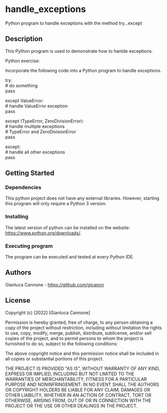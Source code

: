 # handle_exceptions

Python program to handle exceptions with the method try...except

## Description

This Python program is used to demonstrate how to hanlde exceptions.

Python exercise:

Incorporate the following code into a Python program to handle exceptions.

try:                    <br>
   \# do something      <br>
   pass

except ValueError:                  <br>
   \# handle ValueError exception   <br>
   pass

except (TypeError, ZeroDivisionError): <br>
   \# handle multiple exceptions       <br>
   \# TypeError and ZeroDivisionError  <br>
   pass

except:                                <br>
   \# handle all other exceptions      <br>
   pass
   
## Getting Started

### Dependencies

This python project does not have any external libraries. However, starting this program will only require a Python 3 version.

### Installing

The latest version of python can be installed on the website: https://www.python.org/downloads/.

### Executing program

The program can be executed and tested at every Python IDE.

## Authors

Gianluca Cannone - https://github.com/gicanon

## License

Copyright (c) [2022] [Gianluca Cannone]

Permission is hereby granted, free of charge, to any person obtaining a copy of the project without restriction, including without limitation the rights to use, copy, modify, merge, publish, distribute, sublicense, and/or sell copies of the project, and to permit persons to whom the project is furnished to do so, subject to the following conditions:

The above copyright notice and this permission notice shall be included in all copies or substantial portions of this project.

THE PROJECT IS PROVIDED "AS IS", WITHOUT WARRANTY OF ANY KIND, EXPRESS OR IMPLIED, INCLUDING BUT NOT LIMITED TO THE WARRANTIES OF MERCHANTABILITY, FITNESS FOR A PARTICULAR PURPOSE AND NONINFRINGEMENT. IN NO EVENT SHALL THE AUTHORS OR COPYRIGHT HOLDERS BE LIABLE FOR ANY CLAIM, DAMAGES OR OTHER LIABILITY, WHETHER IN AN ACTION OF CONTRACT, TORT OR OTHERWISE, ARISING FROM, OUT OF OR IN CONNECTION WITH THE PROJECT OR THE USE OR OTHER DEALINGS IN THE PROJECT.
